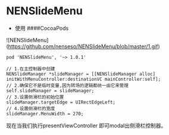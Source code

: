 # NENSlideMenu
* 使用 
####CocoaPods

![NENSlideMenu] (https://github.com/nenseso/NENSlideMenu/blob/master/1.gif)

```
pod 'NENSlideMenu', '~> 1.0.1'
```
```
// 1.在主控制器中创建
NENSlideManager *slideManager = [[NENSlideManager alloc] initWithMenuController:destinationVC mainController:self];
// 2.确保它不是临时变量,因为转场的逻辑都统一由它来管理
self.slideManager = slideManager;
// 3.设置侧滑栏的初始位置
slideManager.targetEdge = UIRectEdgeLeft;
// 4.设置侧滑栏的宽度
slideManager.MenuWidth = 270;
```
现在当我们执行presentViewController 即可modal出侧滑栏控制器。
